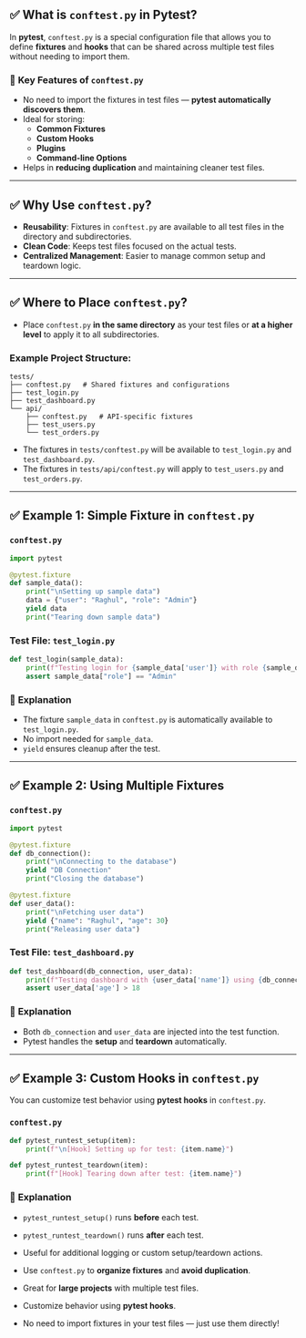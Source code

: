 ## ✅ **What is `conftest.py` in Pytest?**

In **pytest**, `conftest.py` is a special configuration file that allows you to define **fixtures** and **hooks** that can be shared across multiple test files without needing to import them.

### 🔎 **Key Features of `conftest.py`**
- No need to import the fixtures in test files — **pytest automatically discovers them**.
- Ideal for storing:
  - **Common Fixtures**
  - **Custom Hooks**
  - **Plugins**
  - **Command-line Options**
- Helps in **reducing duplication** and maintaining cleaner test files.

---

## ✅ **Why Use `conftest.py`?**
- **Reusability**: Fixtures in `conftest.py` are available to all test files in the directory and subdirectories.
- **Clean Code**: Keeps test files focused on the actual tests.
- **Centralized Management**: Easier to manage common setup and teardown logic.

---

## ✅ **Where to Place `conftest.py`?**

- Place `conftest.py` **in the same directory** as your test files or **at a higher level** to apply it to all subdirectories.
  
### Example Project Structure:
```
tests/
├── conftest.py   # Shared fixtures and configurations
├── test_login.py
├── test_dashboard.py
└── api/
    ├── conftest.py   # API-specific fixtures
    ├── test_users.py
    └── test_orders.py
```
- The fixtures in `tests/conftest.py` will be available to `test_login.py` and `test_dashboard.py`.
- The fixtures in `tests/api/conftest.py` will apply to `test_users.py` and `test_orders.py`.

---

## ✅ **Example 1: Simple Fixture in `conftest.py`**

### **`conftest.py`**
```python
import pytest

@pytest.fixture
def sample_data():
    print("\nSetting up sample data")
    data = {"user": "Raghul", "role": "Admin"}
    yield data
    print("Tearing down sample data")
```

### **Test File: `test_login.py`**
```python
def test_login(sample_data):
    print(f"Testing login for {sample_data['user']} with role {sample_data['role']}")
    assert sample_data["role"] == "Admin"
```

### 🔎 **Explanation**
- The fixture `sample_data` in `conftest.py` is automatically available to `test_login.py`.
- No import needed for `sample_data`.
- `yield` ensures cleanup after the test.

---

## ✅ **Example 2: Using Multiple Fixtures**

### **`conftest.py`**
```python
import pytest

@pytest.fixture
def db_connection():
    print("\nConnecting to the database")
    yield "DB Connection"
    print("Closing the database")

@pytest.fixture
def user_data():
    print("\nFetching user data")
    yield {"name": "Raghul", "age": 30}
    print("Releasing user data")
```

### **Test File: `test_dashboard.py`**
```python
def test_dashboard(db_connection, user_data):
    print(f"Testing dashboard with {user_data['name']} using {db_connection}")
    assert user_data['age'] > 18
```

### 🔎 **Explanation**
- Both `db_connection` and `user_data` are injected into the test function.
- Pytest handles the **setup** and **teardown** automatically.

---

## ✅ **Example 3: Custom Hooks in `conftest.py`**

You can customize test behavior using **pytest hooks** in `conftest.py`.

### **`conftest.py`**
```python
def pytest_runtest_setup(item):
    print(f"\n[Hook] Setting up for test: {item.name}")

def pytest_runtest_teardown(item):
    print(f"[Hook] Tearing down after test: {item.name}")
```

### 🔎 **Explanation**
- `pytest_runtest_setup()` runs **before** each test.
- `pytest_runtest_teardown()` runs **after** each test.
- Useful for additional logging or custom setup/teardown actions.


- Use `conftest.py` to **organize fixtures** and **avoid duplication**.
- Great for **large projects** with multiple test files.
- Customize behavior using **pytest hooks**.
- No need to import fixtures in your test files — just use them directly!

